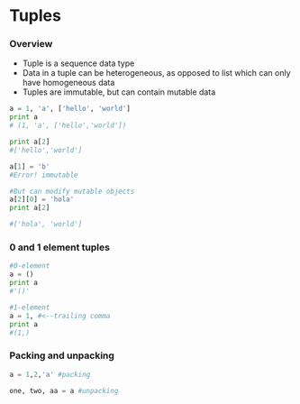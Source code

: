 # Tuples

### Overview

* Tuple is a sequence data type
* Data in a tuple can be heterogeneous, as opposed to list which can only have homogeneous data
* Tuples are immutable, but can contain mutable data

```python
a = 1, 'a', ['hello', 'world']
print a
# (1, 'a', ['hello','world'])

print a[2]
#['hello','world']

a[1] = 'b'
#Error! immutable

#But can modify mutable objects
a[2][0] = 'hola'
print a[2]

#['hola', 'world']
```

### 0 and 1 element tuples

```python
#0-element
a = ()
print a
#'()'

#1-element
a = 1, #<--trailing comma
print a
#(1,)
```

### Packing and unpacking

```python
a = 1,2,'a' #packing

one, two, aa = a #unpacking
```